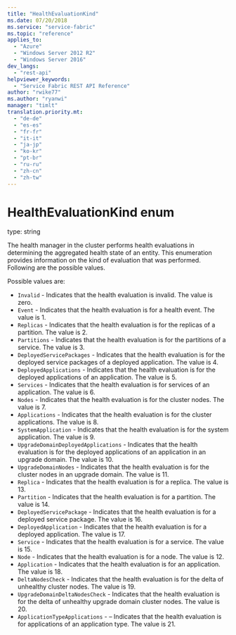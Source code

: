 ```yaml
---
title: "HealthEvaluationKind"
ms.date: 07/20/2018
ms.service: "service-fabric"
ms.topic: "reference"
applies_to: 
  - "Azure"
  - "Windows Server 2012 R2"
  - "Windows Server 2016"
dev_langs: 
  - "rest-api"
helpviewer_keywords: 
  - "Service Fabric REST API Reference"
author: "rwike77"
ms.author: "ryanwi"
manager: "timlt"
translation.priority.mt: 
  - "de-de"
  - "es-es"
  - "fr-fr"
  - "it-it"
  - "ja-jp"
  - "ko-kr"
  - "pt-br"
  - "ru-ru"
  - "zh-cn"
  - "zh-tw"
---
```

# HealthEvaluationKind enum

type: string

The health manager in the cluster performs health evaluations in determining the aggregated health state of an entity. This enumeration provides information on the kind of evaluation that was performed. Following are the possible values.

Possible values are: 

  - `Invalid` - Indicates that the health evaluation is invalid. The value is zero.
  - `Event` - Indicates that the health evaluation is for a health event. The value is 1.
  - `Replicas` - Indicates that the health evaluation is for the replicas of a partition. The value is 2.
  - `Partitions` - Indicates that the health evaluation is for the partitions of a service. The value is 3.
  - `DeployedServicePackages` - Indicates that the health evaluation is for the deployed service packages of a deployed application. The value is 4.
  - `DeployedApplications` - Indicates that the health evaluation is for the deployed applications of an application. The value is 5.
  - `Services` - Indicates that the health evaluation is for services of an application. The value is 6.
  - `Nodes` - Indicates that the health evaluation is for the cluster nodes. The value is 7.
  - `Applications` - Indicates that the health evaluation is for the cluster applications. The value is 8.
  - `SystemApplication` - Indicates that the health evaluation is for the system application. The value is 9.
  - `UpgradeDomainDeployedApplications` - Indicates that the health evaluation is for the deployed applications of an application in an upgrade domain. The value is 10.
  - `UpgradeDomainNodes` - Indicates that the health evaluation is for the cluster nodes in an upgrade domain. The value is 11.
  - `Replica` - Indicates that the health evaluation is for a replica. The value is 13.
  - `Partition` - Indicates that the health evaluation is for a partition. The value is 14.
  - `DeployedServicePackage` - Indicates that the health evaluation is for a deployed service package. The value is 16.
  - `DeployedApplication` - Indicates that the health evaluation is for a deployed application. The value is 17.
  - `Service` - Indicates that the health evaluation is for a service. The value is 15.
  - `Node` - Indicates that the health evaluation is for a node. The value is 12.
  - `Application` - Indicates that the health evaluation is for an application. The value is 18.
  - `DeltaNodesCheck` - Indicates that the health evaluation is for the delta of unhealthy cluster nodes. The value is 19.
  - `UpgradeDomainDeltaNodesCheck` - Indicates that the health evaluation is for the delta of unhealthy upgrade domain cluster nodes. The value is 20.
  - `ApplicationTypeApplications` - – Indicates that the health evaluation is for applications of an application type. The value is 21.

